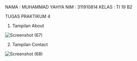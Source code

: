 NAMA  : MUHAMMAD YAHYA
NIM   : 311910814
KELAS : TI 19 B2 

TUGAS PRAKTIKUM 4

1. Tampilan About 

![Screenshot (67)](https://user-images.githubusercontent.com/81598272/115324257-c9b17400-a1b3-11eb-9e16-199909b38764.png)


2. Tampilan Contact

![Screenshot (68)](https://user-images.githubusercontent.com/81598272/115324349-ecdc2380-a1b3-11eb-9003-5ec93b3dcb14.png)
